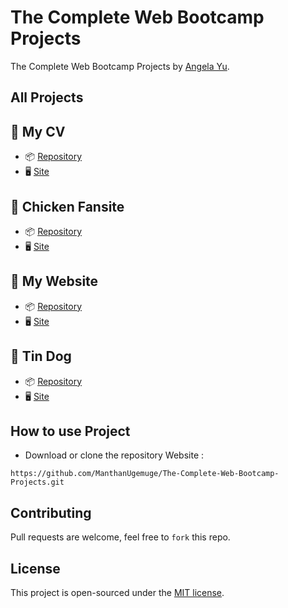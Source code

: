 # The Complete Web Bootcamp Projects

The Complete Web Bootcamp Projects by [Angela Yu](https://www.udemy.com/course/the-complete-web-development-bootcamp/). 

## All Projects

## 📍 My CV

- 📦 [Repository](https://github.com/ManthanUgemuge/The-Complete-Web-Bootcamp-Projects/tree/main/01.%20my-cv)
- 🖥 [Site](https://manthanugemuge.github.io/The-Complete-Web-Bootcamp-Projects/01.%20my-cv)

## 📍 Chicken Fansite

- 📦 [Repository](https://github.com/ManthanUgemuge/The-Complete-Web-Bootcamp-Projects/tree/main/02.%20chicken-fansite)
- 🖥 [Site](https://manthanugemuge.github.io/The-Complete-Web-Bootcamp-Projects/02.%20chicken-fansite)

## 📍 My Website

- 📦 [Repository](https://github.com/ManthanUgemuge/The-Complete-Web-Bootcamp-Projects/tree/main/03.%20my-website)
- 🖥 [Site](https://manthanugemuge.github.io/The-Complete-Web-Bootcamp-Projects/03.%20my-website)

## 📍 Tin Dog

- 📦 [Repository](https://github.com/ManthanUgemuge/The-Complete-Web-Bootcamp-Projects/tree/main/04.%20Tindog)
- 🖥 [Site](https://manthanugemuge.github.io/The-Complete-Web-Bootcamp-Projects/04.%20Tindog)

## How to use Project

- Download or clone the repository Website : 
```
https://github.com/ManthanUgemuge/The-Complete-Web-Bootcamp-Projects.git
```

## Contributing
Pull requests are welcome, feel free to ```fork``` this repo.

## License
This project is open-sourced under the [MIT license]().
